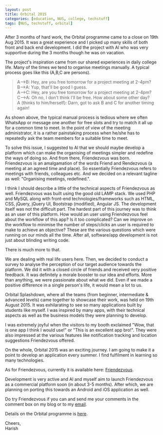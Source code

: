 ```yaml
---
layout: post
title: Orbital 2015
categories: [education, NUS, college, techstuff]
tags: [NUS, techstuff, orbital]
---
```


After 3 months of hard work, the Orbital programme came to a close on 19th Aug 2015. It was a great experience and I picked up many skills of both front and back end development. I did the project with Al who was very supportive during the 3 months though he was on vacation. 

The project's inspiration came from our shared experiences in daily college life. Many of the times we tend to organise meetings manually. A typical process goes like this (A,B,C are persons).

>A-->B: Hey, are you free tomorrow for a project meeting at 2-4pm? <br>
>B-->A: Yup, that'll be good I guess. <br>
>A-->C: Hey, are you free tomorrow for a project meeting at 2-4pm? <br>
>C-->A: Oh no, I don't think I'll be free. How about some other day? <br>
>A (thinks to him/herself): Darn, got to ask B and C for another timing again! <br>

As shown above, the typical manual process is tedious where we often WhatsApp or message one another for free slots and try to match it all up for a common time to meet. In the point of view of the meeting administrator, it is a rather painstaking process when he/she has to repeatedly ask the team members for a suitable time to meet. 

To solve this issue, I suggested to Al that we should maybe develop a platform which can make the organising of meetings simpler and redefine the ways of doing so. And from there, Friendezvous was born. Friendezvous is an amalgamation of the words Friend and Rendezvous (a meeting at an agreed time and place). So essentially Friendezvous refers to meetings with friends, colleagues etc. And we decided on a relevant tagline as well: "Organising meetings, redefined.".

I think I should describe a little of the technical aspects of Friendezvous as well. Friendezvous was built using the good old LAMP stack. We used PHP and MySQL along with front-end technologies/frameworks such as HTML, CSS, jQuery, jQuery UI, Bootstrap (modified), Angular JS. The development itself was not the difficult part. The hardest part of this journey was to think as an user of this platform. How would an user using Friendezvous feel about the workflow of this app? Is it too complicated? Can we improve on the workflow to minimise the number of steps/clicks an user is required to make to achieve an objective? These are the various questions which were running on our minds all the time. After all, software/app development is not just about blinding writing code. 

There is much more to that.

We are dealing with real life users here. Then, we decided to conduct a survey to analyse the perception of our target audience towards the platform. We did it with a closed circle of friends and received very positive feedback. It was definitely a morale booster to our idea and efforts. More than anything, we were passionate about what we did. Even if we made a positive difference in a single person's life, it would mean a lot to us.

Orbital Splashdown, where all the teams (from beginner, intermediate & advanced levels) came together to showcase their work, was held on 19th August 2015. It was exhilarating to see so many applications built by students like myself. I was inspired by many apps, with their technical aspects as well as the business models they were planning to develop.

I was extremely joyful when the visitors to my booth exclaimed "Wow, that is one app I think I would use!" or "This is an excellent app bro!". They were also impressed at the various features like notification tracking and location suggestions Friendezvous offered.

On the whole, Orbital 2015 was an exciting journey. I am going to make it a point to develop an application every summer. I find fulfilment in learning so many technologies.

As for Friendezvous, currently it is available here: [Friendezvous](http://friendezvous.herokuapp.com). 

Development is very active and Al and myself aim to launch Friendezvous as a commercial platform soon (in about 3-5 months). After which, we are planning on porting this towards an Android and iOS application as well.

Do try Friendezvous if you can and send me your comments in the comment box on my blog or to my [email](mailto:harish207@live.com).

Details on the Orbital programme is [here](http://orbital.comp.nus.edu.sg/).

Cheers, <br>
Harish